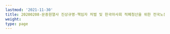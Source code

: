 ```yaml
---
lastmod: '2021-11-30'
title: 20200208-문중원열사 진상규명·책임자 처벌 및 한국마사회 적폐청산을 위한 전국노동자대회
weight: 
type: page
---
```

